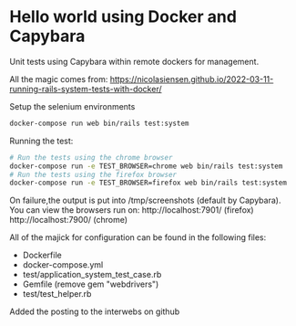 # Hello world using Docker and Capybara

Unit tests using Capybara within remote dockers for management.

All the magic comes from:
https://nicolasiensen.github.io/2022-03-11-running-rails-system-tests-with-docker/

Setup the selenium environments
```bash
docker-compose run web bin/rails test:system
```
Running the test:
```bash
# Run the tests using the chrome browser
docker-compose run -e TEST_BROWSER=chrome web bin/rails test:system
# Run the tests using the firefox browser
docker-compose run -e TEST_BROWSER=firefox web bin/rails test:system
```
 
On failure,the output is put into <app>/tmp/screenshots (default by Capybara).
You can view the browsers run on:
http://localhost:7901/ (firefox)
http://localhost:7900/ (chrome)


All of the majick for configuration can be found in the following files:
- Dockerfile
- docker-compose.yml
- test/application_system_test_case.rb
- Gemfile (remove gem "webdrivers")
- test/test_helper.rb

Added the posting to the interwebs on github
